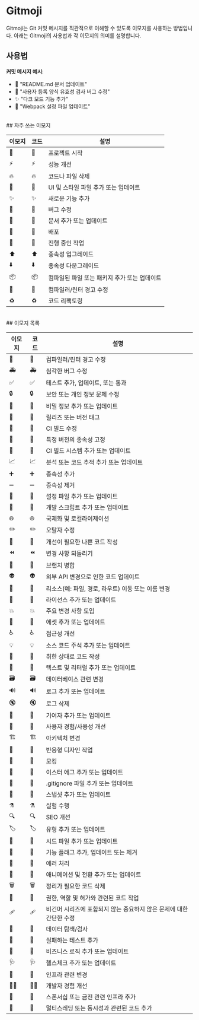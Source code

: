 # Gitmoji

Gitmoji는 Git 커밋 메시지를 직관적으로 이해할 수 있도록 이모지를 사용하는 방법입니다. 아래는 Gitmoji의 사용법과 각 이모지의 의미를 설명합니다.

## 사용법

**커밋 메시지 예시**:
   - 📝 "README.md 문서 업데이트"
   - 🐛 "사용자 등록 양식 유효성 검사 버그 수정"
   - ✨ "다크 모드 기능 추가"
   - 🔧 "Webpack 설정 파일 업데이트"
<br>
## 자주 쓰는 이모지

| 이모지 | 코드 | 설명 |
|--------|------|------|
| 🎉     | :tada: | 프로젝트 시작 |
| ⚡️     | :zap: | 성능 개선 |
| 🔥     | :fire: | 코드나 파일 삭제 |
| 💄     | :lipstick: | UI 및 스타일 파일 추가 또는 업데이트 |
| ✨     | :sparkles: | 새로운 기능 추가 |
| 🐛     | :bug: | 버그 수정 |
| 📝     | :memo: | 문서 추가 또는 업데이트 |
| 🚀     | :rocket: | 배포 |
| 🚧     | :construction: | 진행 중인 작업 |
| ⬆️     | :arrow_up: | 종속성 업그레이드 |
| ⬇️     | :arrow_down: | 종속성 다운그레이드 |
| 📦️     | :package: | 컴파일된 파일 또는 패키지 추가 또는 업데이트 |
| 🚨     | :rotating_light: | 컴파일러/린터 경고 수정 |
| ♻️     | :recycle: | 코드 리팩토링 |

<br>
## 이모지 목록

| 이모지 | 코드 | 설명 |
|--------|------|------|
| 🚨     | :rotating_light: | 컴파일러/린터 경고 수정 |
| 🚑️     | :ambulance: | 심각한 버그 수정 |
| ✅     | :white_check_mark: | 테스트 추가, 업데이트, 또는 통과 |
| 🔒️     | :lock: | 보안 또는 개인 정보 문제 수정 |
| 🔐     | :closed_lock_with_key: | 비밀 정보 추가 또는 업데이트 |
| 🔖     | :bookmark: | 릴리즈 또는 버전 태그 |
| 💚     | :green_heart: | CI 빌드 수정 |
| 📌     | :pushpin: | 특정 버전의 종속성 고정 |
| 👷     | :construction_worker: | CI 빌드 시스템 추가 또는 업데이트 |
| 📈     | :chart_with_upwards_trend: | 분석 또는 코드 추적 추가 또는 업데이트 |
| ➕     | :heavy_plus_sign: | 종속성 추가 |
| ➖     | :heavy_minus_sign: | 종속성 제거 |
| 🔧     | :wrench: | 설정 파일 추가 또는 업데이트 |
| 🔨     | :hammer: | 개발 스크립트 추가 또는 업데이트 |
| 🌐     | :globe_with_meridians: | 국제화 및 로컬라이제이션 |
| ✏️     | :pencil2: | 오탈자 수정 |
| 💩     | :poop: | 개선이 필요한 나쁜 코드 작성 |
| ⏪️     | :rewind: | 변경 사항 되돌리기 |
| 🔀     | :twisted_rightwards_arrows: | 브랜치 병합 |
| 👽️     | :alien: | 외부 API 변경으로 인한 코드 업데이트 |
| 🚚     | :truck: | 리소스(예: 파일, 경로, 라우트) 이동 또는 이름 변경 |
| 📄     | :page_facing_up: | 라이선스 추가 또는 업데이트 |
| 💥     | :boom: | 주요 변경 사항 도입 |
| 🍱     | :bento: | 에셋 추가 또는 업데이트 |
| ♿️     | :wheelchair: | 접근성 개선 |
| 💡     | :bulb: | 소스 코드 주석 추가 또는 업데이트 |
| 🍻     | :beers: | 취한 상태로 코드 작성 |
| 💬     | :speech_balloon: | 텍스트 및 리터럴 추가 또는 업데이트 |
| 🗃️     | :card_file_box: | 데이터베이스 관련 변경 |
| 🔊     | :loud_sound: | 로그 추가 또는 업데이트 |
| 🔇     | :mute: | 로그 삭제 |
| 👥     | :busts_in_silhouette: | 기여자 추가 또는 업데이트 |
| 🚸     | :children_crossing: | 사용자 경험/사용성 개선 |
| 🏗️     | :building_construction: | 아키텍처 변경 |
| 📱     | :iphone: | 반응형 디자인 작업 |
| 🤡     | :clown_face: | 모킹 |
| 🥚     | :egg: | 이스터 에그 추가 또는 업데이트 |
| 🙈     | :see_no_evil: | .gitignore 파일 추가 또는 업데이트 |
| 📸     | :camera_flash: | 스냅샷 추가 또는 업데이트 |
| ⚗️     | :alembic: | 실험 수행 |
| 🔍️     | :mag: | SEO 개선 |
| 🏷️     | :label: | 유형 추가 또는 업데이트 |
| 🌱     | :seedling: | 시드 파일 추가 또는 업데이트 |
| 🚩     | :triangular_flag_on_post: | 기능 플래그 추가, 업데이트 또는 제거 |
| 🥅     | :goal_net: | 에러 처리 |
| 💫     | :dizzy: | 애니메이션 및 전환 추가 또는 업데이트 |
| 🗑️     | :wastebasket: | 정리가 필요한 코드 삭제 |
| 🛂     | :passport_control: | 권한, 역할 및 허가와 관련된 코드 작업 |
| 🩹     | :adhesive_bandage: | 비긴머 시리즈에 포함되지 않는 중요하지 않은 문제에 대한 간단한 수정 |
| 🧐     | :monocle_face: | 데이터 탐색/검사 |
| 🧪     | :test_tube: | 실패하는 테스트 추가 |
| 👔     | :necktie: | 비즈니스 로직 추가 또는 업데이트 |
| 🩺     | :stethoscope: | 헬스체크 추가 또는 업데이트 |
| 🧱     | :bricks: | 인프라 관련 변경 |
| 🧑‍💻     | :technologist: | 개발자 경험 개선 |
| 💸     | :money_with_wings: | 스폰서십 또는 금전 관련 인프라 추가 |
| 🧵     | :thread: | 멀티스레딩 또는 동시성과 관련된 코드 추가 |
